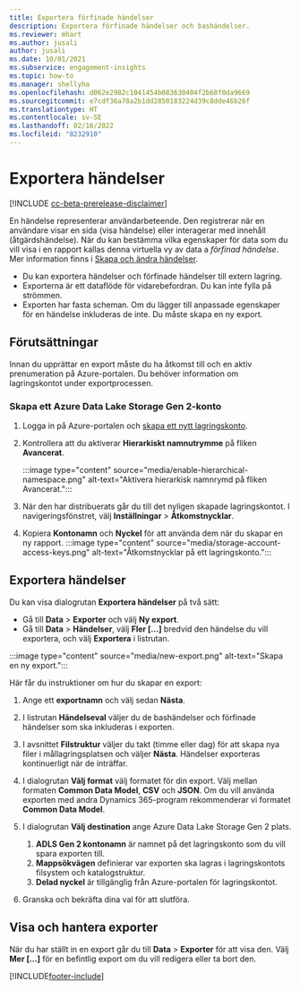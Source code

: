 ```yaml
---
title: Exportera förfinade händelser
description: Exportera förfinade händelser och bashändelser.
ms.reviewer: mhart
ms.author: jusali
author: jusali
ms.date: 10/01/2021
ms.subservice: engagement-insights
ms.topic: how-to
ms.manager: shellyha
ms.openlocfilehash: d062e2982c1041454b083630404f2b68f0da9669
ms.sourcegitcommit: e7cdf36a78a2b1dd2850183224d39c8dde46b26f
ms.translationtype: HT
ms.contentlocale: sv-SE
ms.lasthandoff: 02/16/2022
ms.locfileid: "8232910"
---
```

# <a name="export-events"></a>Exportera händelser

[!INCLUDE [cc-beta-prerelease-disclaimer](includes/cc-beta-prerelease-disclaimer.md)]

En händelse representerar användarbeteende. Den registrerar när en användare visar en sida (visa händelse) eller interagerar med innehåll (åtgärdshändelse). När du kan bestämma vilka egenskaper för data som du vill visa i en rapport kallas denna virtuella vy av data a *förfinad händelse*. Mer information finns i [Skapa och ändra händelser](refined-events.md).

- Du kan exportera händelser och förfinade händelser till extern lagring. 
- Exporterna är ett dataflöde för vidarebefordran. Du kan inte fylla på strömmen. 
- Exporten har fasta scheman. Om du lägger till anpassade egenskaper för en händelse inkluderas de inte. Du måste skapa en ny export.

## <a name="prerequisites"></a>Förutsättningar

Innan du upprättar en export måste du ha åtkomst till och en aktiv prenumeration på Azure-portalen. Du behöver information om lagringskontot under exportprocessen. 

### <a name="create-an-azure-data-lake-storage-gen-2-accounts"></a>Skapa ett Azure Data Lake Storage Gen 2-konto

1. Logga in på Azure-portalen och [skapa ett nytt lagringskonto](/azure/storage/common/storage-account-create). 

1. Kontrollera att du aktiverar **Hierarkiskt namnutrymme** på fliken **Avancerat**. 

   :::image type="content" source="media/enable-hierarchical-namespace.png" alt-text="Aktivera hierarkisk namnrymd på fliken Avancerat.":::

1. När den har distribuerats går du till det nyligen skapade lagringskontot. I navigeringsfönstret, välj **Inställningar** > **Åtkomstnycklar**. 

1. Kopiera **Kontonamn** och **Nyckel** för att använda dem när du skapar en ny rapport.
   :::image type="content" source="media/storage-account-access-keys.png" alt-text="Åtkomstnycklar på ett lagringskonto.":::

## <a name="export-events"></a>Exportera händelser

Du kan visa dialogrutan **Exportera händelser** på två sätt: 
- Gå till **Data** > **Exporter** och välj **Ny export**.
- Gå till **Data** > **Händelser**, välj **Fler [...]** bredvid den händelse du vill exportera, och välj **Exportera** i listrutan. 

:::image type="content" source="media/new-export.png" alt-text="Skapa en ny export.":::

Här får du instruktioner om hur du skapar en export:

1. Ange ett **exportnamn** och välj sedan **Nästa**.

1. I listrutan **Händelseval** väljer du de bashändelser och förfinade händelser som ska inkluderas i exporten. 

1. I avsnittet **Filstruktur** väljer du takt (timme eller dag) för att skapa nya filer i mållagringsplatsen och väljer **Nästa**. Händelser exporteras kontinuerligt när de inträffar.

1. I dialogrutan **Välj format** välj formatet för din export. Välj mellan formaten **Common Data Model**, **CSV** och **JSON**. Om du vill använda exporten med andra Dynamics 365-program rekommenderar vi formatet **Common Data Model**.

1. I dialogrutan **Välj destination** ange Azure Data Lake Storage Gen 2 plats.
    1. **ADLS Gen 2 kontonamn** är namnet på det lagringskonto som du vill spara exporten till. 
    1. **Mappsökvägen** definierar var exporten ska lagras i lagringskontots filsystem och katalogstruktur.
    1. **Delad nyckel** är tillgänglig från Azure-portalen för lagringskontot.

1. Granska och bekräfta dina val för att slutföra.

## <a name="view-and-manage-exports"></a>Visa och hantera exporter

När du har ställt in en export går du till **Data** > **Exporter** för att visa den. Välj **Mer [...]** för en befintlig export om du vill redigera eller ta bort den.


[!INCLUDE[footer-include](../includes/footer-banner.md)]
